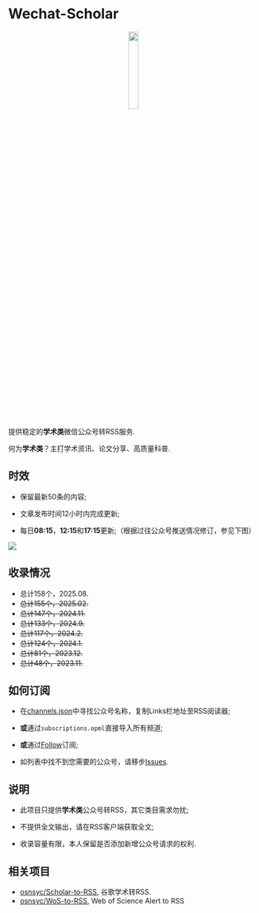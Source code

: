 # Wechat-Scholar

<div align=center>
<img src="https://raw.githubusercontent.com/osnsyc/Wechat-Scholar/refs/heads/main/doc/logo.png" width="20%" height="20%">
</div>

提供稳定的**学术类**微信公众号转RSS服务.

何为**学术类**？主打学术资讯、论文分享、高质量科普.

## 时效

- 保留最新50条的内容;

- 文章发布时间12小时内完成更新;

- 每日**08:15**，**12:15**和**17:15**更新;（根据过往公众号推送情况修订，参见下图）

![](./doc/push_time.png)

## 收录情况

- 总计158个，2025.08.
- ~~总计155个，2025.02.~~
- ~~总计147个，2024.11.~~
- ~~总计133个，2024.9.~~
- ~~总计117个，2024.2.~~
- ~~总计124个，2024.1.~~
- ~~总计81个，2023.12.~~
- ~~总计48个，2023.11.~~

## 如何订阅

- 在[channels.json](./channels.json)中寻找公众号名称，复制Links栏地址至RSS阅读器;

- **或**通过`subscriptions.opml`直接导入所有频道;

- **或**通过[Follow](https://app.follow.is/list/71378259800441856)订阅;

- 如列表中找不到您需要的公众号，请移步[Issues](https://github.com/osnsyc/Wechat-Scholar/issues).


## 说明

- 此项目只提供**学术类**公众号转RSS，其它类目需求勿扰;

- 不提供全文输出，请在RSS客户端获取全文;

- 收录容量有限，本人保留是否添加新增公众号请求的权利.

## 相关项目

- [osnsyc/Scholar-to-RSS](https://github.com/osnsyc/Scholar-to-RSS), 谷歌学术转RSS.
- [osnsyc/WoS-to-RSS](https://github.com/osnsyc/WoS-to-RSS), Web of Science Alert to RSS


